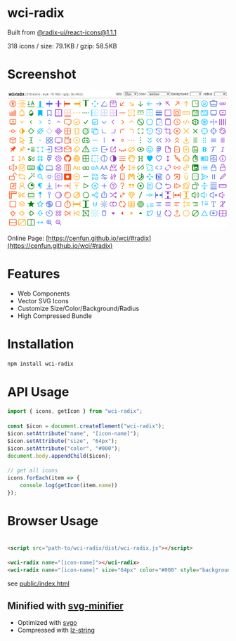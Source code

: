 # wci-radix
Built from [@radix-ui/react-icons@1.1.1](https://github.com/radix-ui/icons)  

318 icons / size: 79.1KB / gzip: 58.5KB  



# Screenshot
![screenshot](public/screenshot.png)

Online Page: [https://cenfun.github.io/wci/#radix](https://cenfun.github.io/wci/#radix)

# Features
* Web Components
* Vector SVG Icons 
* Customize Size/Color/Background/Radius
* High Compressed Bundle
# Installation
```sh
npm install wci-radix
```
# API Usage
```js
import { icons, getIcon } from "wci-radix";

const $icon = document.createElement("wci-radix");
$icon.setAttribute("name", "[icon-name]");
$icon.setAttribute("size", "64px");
$icon.setAttribute("color", "#000");
document.body.appendChild($icon);

// get all icons
icons.forEach(item => {
    console.log(getIcon(item.name))
});
```
# Browser Usage
```html

<script src="path-to/wci-radix/dist/wci-radix.js"></script>

<wci-radix name="[icon-name]"></wci-radix>
<wci-radix name="[icon-name]" size="64px" color="#000" style="background:#f5f5f5;"></wci-radix>
```
see [public/index.html](public/index.html)

## Minified with [svg-minifier](https://github.com/cenfun/svg-minifier)
* Optimized with [svgo](https://github.com/svg/svgo)
* Compressed with [lz-string](https://github.com/pieroxy/lz-string)